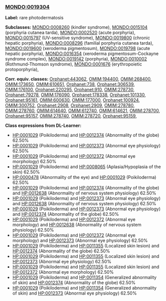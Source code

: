 
### [MONDO:0019304](http://purl.obolibrary.org/obo/MONDO_0019304)
**Label:** rare photodermatosis

**Subclasses:** [MONDO:0008260](http://purl.obolibrary.org/obo/MONDO_0008260) (kindler syndrome), [MONDO:0015104](http://purl.obolibrary.org/obo/MONDO_0015104) (porphyria cutanea tarda), [MONDO:0002520](http://purl.obolibrary.org/obo/MONDO_0002520) (acute porphyria), [MONDO:0015797](http://purl.obolibrary.org/obo/MONDO_0015797) (UV-sensitive syndrome), [MONDO:0019800](http://purl.obolibrary.org/obo/MONDO_0019800) (chronic hepatic porphyria), [MONDO:0008296](http://purl.obolibrary.org/obo/MONDO_0008296) (familial porphyria cutanea tarda), [MONDO:0019600](http://purl.obolibrary.org/obo/MONDO_0019600) (xeroderma pigmentosum), [MONDO:0019798](http://purl.obolibrary.org/obo/MONDO_0019798) (acute hepatic porphyria), [MONDO:0016354](http://purl.obolibrary.org/obo/MONDO_0016354) (xeroderma pigmentosum-Cockayne syndrome complex), [MONDO:0019142](http://purl.obolibrary.org/obo/MONDO_0019142) (porphyria), [MONDO:0010002](http://purl.obolibrary.org/obo/MONDO_0010002) (Rothmund-Thomson syndrome), [MONDO:0001676](http://purl.obolibrary.org/obo/MONDO_0001676) (erythropoietic protoporphyria), 

**Corr. equiv. classes:** [Orphanet:443062](http://www.orpha.net/ORDO/Orphanet_443062), [OMIM:194400](http://purl.obolibrary.org/obo/OMIM_194400), [OMIM:268400](http://purl.obolibrary.org/obo/OMIM_268400), [OMIM:173650](http://purl.obolibrary.org/obo/OMIM_173650), [OMIM:610651](http://purl.obolibrary.org/obo/OMIM_610651), [Orphanet:738](http://www.orpha.net/ORDO/Orphanet_738), [Orphanet:306539](http://www.orpha.net/ORDO/Orphanet_306539), [OMIM:176100](http://purl.obolibrary.org/obo/OMIM_176100), [Orphanet:220295](http://www.orpha.net/ORDO/Orphanet_220295), [Orphanet:910](http://www.orpha.net/ORDO/Orphanet_910), [OMIM:278730](http://purl.obolibrary.org/obo/OMIM_278730), [Orphanet:79278](http://www.orpha.net/ORDO/Orphanet_79278), [OMIM:176090](http://purl.obolibrary.org/obo/OMIM_176090), [Orphanet:178338](http://www.orpha.net/ORDO/Orphanet_178338), [Orphanet:101330](http://www.orpha.net/ORDO/Orphanet_101330), [Orphanet:95161](http://www.orpha.net/ORDO/Orphanet_95161), [OMIM:600630](http://purl.obolibrary.org/obo/OMIM_600630), [OMIM:177000](http://purl.obolibrary.org/obo/OMIM_177000), [Orphanet:100924](http://www.orpha.net/ORDO/Orphanet_100924), [OMIM:300752](http://purl.obolibrary.org/obo/OMIM_300752), [Orphanet:2908](http://www.orpha.net/ORDO/Orphanet_2908), [Orphanet:2909](http://www.orpha.net/ORDO/Orphanet_2909), [OMIM:278780](http://purl.obolibrary.org/obo/OMIM_278780), [OMIM:278760](http://purl.obolibrary.org/obo/OMIM_278760), [OMIM:614640](http://purl.obolibrary.org/obo/OMIM_614640), [OMIM:612740](http://purl.obolibrary.org/obo/OMIM_612740), [OMIM:614621](http://purl.obolibrary.org/obo/OMIM_614621), [OMIM:278700](http://purl.obolibrary.org/obo/OMIM_278700), [Orphanet:95157](http://www.orpha.net/ORDO/Orphanet_95157), [OMIM:278740](http://purl.obolibrary.org/obo/OMIM_278740), [OMIM:278720](http://purl.obolibrary.org/obo/OMIM_278720), [Orphanet:95159](http://www.orpha.net/ORDO/Orphanet_95159), 

**Class expressions from DL-Learner:**

- [HP:0001029](http://purl.obolibrary.org/obo/HP_0001029) (Poikiloderma) and [HP:0012374](http://purl.obolibrary.org/obo/HP_0012374) (Abnormality of the globe) 62.50%
- [HP:0001029](http://purl.obolibrary.org/obo/HP_0001029) (Poikiloderma) and [HP:0012373](http://purl.obolibrary.org/obo/HP_0012373) (Abnormal eye physiology) 62.50%
- [HP:0001029](http://purl.obolibrary.org/obo/HP_0001029) (Poikiloderma) and [HP:0012372](http://purl.obolibrary.org/obo/HP_0012372) (Abnormal eye morphology) 62.50%
- [HP:0001029](http://purl.obolibrary.org/obo/HP_0001029) (Poikiloderma) and [HP:0008065](http://purl.obolibrary.org/obo/HP_0008065) (Aplasia/Hypoplasia of the skin) 62.50%
- [HP:0000478](http://purl.obolibrary.org/obo/HP_0000478) (Abnormality of the eye) and [HP:0001029](http://purl.obolibrary.org/obo/HP_0001029) (Poikiloderma) 62.50%
- [HP:0001029](http://purl.obolibrary.org/obo/HP_0001029) (Poikiloderma) and [HP:0012374](http://purl.obolibrary.org/obo/HP_0012374) (Abnormality of the globe) and [HP:0012638](http://purl.obolibrary.org/obo/HP_0012638) (Abnormality of nervous system physiology) 62.50%
- [HP:0001029](http://purl.obolibrary.org/obo/HP_0001029) (Poikiloderma) and [HP:0012373](http://purl.obolibrary.org/obo/HP_0012373) (Abnormal eye physiology) and [HP:0012638](http://purl.obolibrary.org/obo/HP_0012638) (Abnormality of nervous system physiology) 62.50%
- [HP:0001029](http://purl.obolibrary.org/obo/HP_0001029) (Poikiloderma) and [HP:0012373](http://purl.obolibrary.org/obo/HP_0012373) (Abnormal eye physiology) and [HP:0012374](http://purl.obolibrary.org/obo/HP_0012374) (Abnormality of the globe) 62.50%
- [HP:0001029](http://purl.obolibrary.org/obo/HP_0001029) (Poikiloderma) and [HP:0012372](http://purl.obolibrary.org/obo/HP_0012372) (Abnormal eye morphology) and [HP:0012638](http://purl.obolibrary.org/obo/HP_0012638) (Abnormality of nervous system physiology) 62.50%
- [HP:0001029](http://purl.obolibrary.org/obo/HP_0001029) (Poikiloderma) and [HP:0012372](http://purl.obolibrary.org/obo/HP_0012372) (Abnormal eye morphology) and [HP:0012373](http://purl.obolibrary.org/obo/HP_0012373) (Abnormal eye physiology) 62.50%
- [HP:0001029](http://purl.obolibrary.org/obo/HP_0001029) (Poikiloderma) and [HP:0011355](http://purl.obolibrary.org/obo/HP_0011355) (Localized skin lesion) and [HP:0012374](http://purl.obolibrary.org/obo/HP_0012374) (Abnormality of the globe) 62.50%
- [HP:0001029](http://purl.obolibrary.org/obo/HP_0001029) (Poikiloderma) and [HP:0011355](http://purl.obolibrary.org/obo/HP_0011355) (Localized skin lesion) and [HP:0012373](http://purl.obolibrary.org/obo/HP_0012373) (Abnormal eye physiology) 62.50%
- [HP:0001029](http://purl.obolibrary.org/obo/HP_0001029) (Poikiloderma) and [HP:0011355](http://purl.obolibrary.org/obo/HP_0011355) (Localized skin lesion) and [HP:0012372](http://purl.obolibrary.org/obo/HP_0012372) (Abnormal eye morphology) 62.50%
- [HP:0001029](http://purl.obolibrary.org/obo/HP_0001029) (Poikiloderma) and [HP:0011354](http://purl.obolibrary.org/obo/HP_0011354) (Generalized abnormality of skin) and [HP:0012374](http://purl.obolibrary.org/obo/HP_0012374) (Abnormality of the globe) 62.50%
- [HP:0001029](http://purl.obolibrary.org/obo/HP_0001029) (Poikiloderma) and [HP:0011354](http://purl.obolibrary.org/obo/HP_0011354) (Generalized abnormality of skin) and [HP:0012373](http://purl.obolibrary.org/obo/HP_0012373) (Abnormal eye physiology) 62.50%


